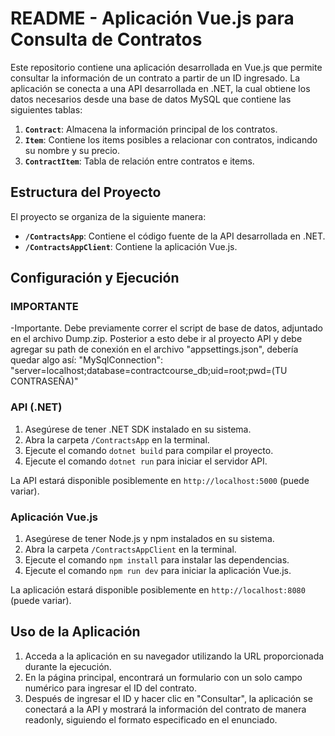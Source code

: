 # README - Aplicación Vue.js para Consulta de Contratos

Este repositorio contiene una aplicación desarrollada en Vue.js que permite consultar la información de un contrato a partir de un ID ingresado. La aplicación se conecta a una API desarrollada en .NET, la cual obtiene los datos necesarios desde una base de datos MySQL que contiene las siguientes tablas:

1. **`Contract`**: Almacena la información principal de los contratos.
2. **`Item`**: Contiene los items posibles a relacionar con contratos, indicando su nombre y su precio.
3. **`ContractItem`**: Tabla de relación entre contratos e items.

## Estructura del Proyecto

El proyecto se organiza de la siguiente manera:

- **`/ContractsApp`**: Contiene el código fuente de la API desarrollada en .NET.
- **`/ContractsAppClient`**: Contiene la aplicación Vue.js.

## Configuración y Ejecución

### IMPORTANTE 
-Importante. Debe previamente correr el script de base de datos, adjuntado en el archivo Dump.zip. 
Posterior a esto debe ir al proyecto API y debe agregar su path de conexión en el archivo "appsettings.json", debería quedar algo así:
"MySqlConnection": "server=localhost;database=contractcourse_db;uid=root;pwd=(TU CONTRASEÑA)"

### API (.NET)

1. Asegúrese de tener .NET SDK instalado en su sistema.
2. Abra la carpeta `/ContractsApp` en la terminal.
3. Ejecute el comando `dotnet build` para compilar el proyecto.
4. Ejecute el comando `dotnet run` para iniciar el servidor API.

La API estará disponible posiblemente en `http://localhost:5000` (puede variar).

### Aplicación Vue.js

1. Asegúrese de tener Node.js y npm instalados en su sistema.
2. Abra la carpeta `/ContractsAppClient` en la terminal.
3. Ejecute el comando `npm install` para instalar las dependencias.
4. Ejecute el comando `npm run dev` para iniciar la aplicación Vue.js.

La aplicación estará disponible posiblemente en `http://localhost:8080` (puede variar).

## Uso de la Aplicación

1. Acceda a la aplicación en su navegador utilizando la URL proporcionada durante la ejecución.
2. En la página principal, encontrará un formulario con un solo campo numérico para ingresar el ID del contrato.
3. Después de ingresar el ID y hacer clic en "Consultar", la aplicación se conectará a la API y mostrará la información del contrato de manera readonly, siguiendo el formato especificado en el enunciado.


